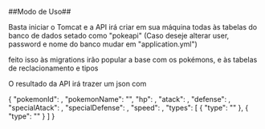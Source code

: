 ##Modo de Uso##

Basta iniciar o Tomcat e a API irá criar em sua máquina todas às tabelas do banco de dados setado como "pokeapi" (Caso deseje alterar user, password e nome do banco mudar em "application.yml")

feito isso às migrations irão popular a base com os pokémons, e às tabelas de reclacionamento e tipos

O resultado da API irá trazer um json com

{
    "pokemonId": ,
    "pokemonName": "",
    "hp": ,
    "atack": ,
    "defense": ,
    "specialAtack": ,
    "specialDefense": ,
    "speed": ,
    "types": [
        {
            "type": ""
        },
        {
            "type": ""
        }
    ]
}
